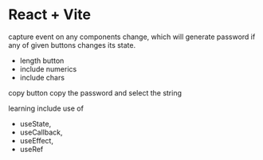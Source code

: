 # React + Vite

capture event on any components change, which will generate password if any of given buttons changes its state. 
- length button 
- include numerics
- include chars

copy button copy the password and select the string 

learning include use of 
- useState, 
- useCallback, 
- useEffect, 
- useRef